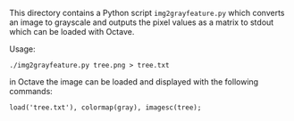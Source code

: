 This directory contains a Python script `img2grayfeature.py` which converts an image to grayscale and outputs the pixel values as a matrix to stdout which can be loaded with Octave.

Usage:

```./img2grayfeature.py tree.png > tree.txt```

in Octave the image can be loaded and displayed with the following commands:

```load('tree.txt'), colormap(gray), imagesc(tree);```


